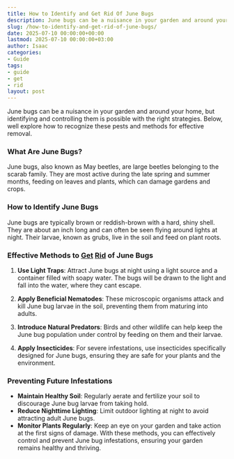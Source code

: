 ```yaml
---
title: How to Identify and Get Rid Of June Bugs
description: June bugs can be a nuisance in your garden and around your home, but identifying and controlling them is possible with the right strategies.
slug: /how-to-identify-and-get-rid-of-june-bugs/
date: 2025-07-10 00:00:00+00:00
lastmod: 2025-07-10 00:00:00+03:00
author: Isaac
categories:
- Guide
tags:
- guide
- get
- rid
layout: post
---
```

June bugs can be a nuisance in your garden and around your home, but identifying and controlling them is possible with the right strategies. Below, well explore how to recognize these pests and methods for effective removal.
### What Are June Bugs?
June bugs, also known as May beetles, are large beetles belonging to the scarab family. They are most active during the late spring and summer months, feeding on leaves and plants, which can damage gardens and crops.
### How to Identify June Bugs
June bugs are typically brown or reddish-brown with a hard, shiny shell. They are about an inch long and can often be seen flying around lights at night. Their larvae, known as grubs, live in the soil and feed on plant roots.
### Effective Methods to [Get](https://pestpolicy.com/homemade-fruit-fly-trap/) [Rid](https://pestpolicy.com/how-do-i-get-rid-of-fleas-in-my-house-without-bombing/) of June Bugs
1. **Use Light Traps**: Attract June bugs at night using a light source and a container filled with soapy water. The bugs will be drawn to the light and fall into the water, where they cant escape.

2. **Apply Beneficial Nematodes**: These microscopic organisms attack and kill June bug larvae in the soil, preventing them from maturing into adults.

3. **Introduce Natural Predators**: Birds and other wildlife can help keep the June bug population under control by feeding on them and their larvae.

4. **Apply Insecticides**: For severe infestations, use insecticides specifically designed for June bugs, ensuring they are safe for your plants and the environment.
### Preventing Future Infestations
- **Maintain Healthy Soil**: Regularly aerate and fertilize your soil to discourage June bug larvae from taking hold.
- **Reduce Nighttime Lighting**: Limit outdoor lighting at night to avoid attracting adult June bugs.
- **Monitor Plants Regularly**: Keep an eye on your garden and take action at the first signs of damage.
With these methods, you can effectively control and prevent June bug infestations, ensuring your garden remains healthy and thriving.